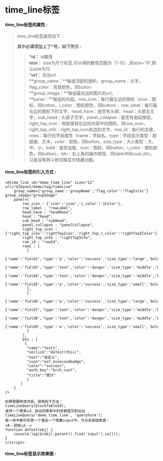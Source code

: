 # time\_line标签

#### time\_line**标签的属性 :**

> time\_line标签属性如下：
>
> **其中必填项加上了\*号，如下所示 :**
>
> > \***id：** id属性  
> > **size：** size为尺寸标签,可以填的数值范围为（1-12）,如size="6",默认size为12  
> > \***url：** 后台url  
> > **group\_name：**每组顶部的旗帜。group\_name：文字，flag\_color：背景颜色，同button  
> > **group\_image：**每组最左边的图片的url。  
> > **panel：**每组的内容。row\_icon：每行最左边的图标（icon：图标，同button，i\_color：图标颜色，同button），row\_label：每行最左边的图标下的文字，head\_have：是否有头部，head：头部主文字，sub\_head：头部子文字，panel_collapse：是否有收起按钮，right\_top\_icon：收起按钮右边的内容中的图标，同row\_icon，right\_top\_info：right\_top\_icon右边的文字，row\_id：每行的主键，rows：每行的字段属性（name：字段名，type：字段显示类型：超链接、文本，color：颜色，同button，size\_type：大小类型：大、中、小，bold：是否加粗，icon：图标，同button，i\_color：图标颜色，同button），btn：右上角的操作按钮，同table中的cust\_btn，只是没有转义和切换显示隐藏功能。

#### time\_line标签的引入方式 :

```
<@time_line id="demo_time_line" size="12" url="${base}/demo/tag/timeLine"
    group_name={'group_name':'groupName','flag_color':'flagColor'} group_image="groupImage"
    panel={
        row_icon : {'icon':'icon','i_color':'iColor'},
        row_label : "rowLabel",
        head_have : "headHave",
        head : "head",
        sub_head : "subHead",
        panel_collapse : "panelCollapse",
        right_top_icon : {'right_top_icon':'rightTopIcon','right_top_i_color':'rightTopIColor'},
        right_top_info : "rightTopInfo",
        row_id : "rowId",
        rows : [
          [
            {'name':'field2','type':'a','color':'success','size_type':'large','bold':'true'},
            {'name':'field3','type':'text','color':'danger','size_type':'middle','bold':'true'},
            {'name':'field4','type':'text','color':'danger','size_type':'middle','bold':'true'},
            {'name':'field5','type':'a','color':'success','size_type':'small','bold':'true'}
          ],
          [
            {'name':'field6','type':'a','color':'success','size_type':'large','bold':'true','icon':'saved','i_color':'info'},
            {'name':'field7','type':'text','color':'danger','size_type':'middle','bold':'true','icon':'saved','i_color':'success'},
            {'name':'field8','type':'text','color':'danger','size_type':'middle','bold':'true','icon':'saved','i_color':'warn'},
            {'name':'field9','type':'a','color':'success','size_type':'small','bold':'true','icon':'saved','i_color':'danger'}
          ]
        ],
        btn : [
         {
          "name":"test1",
          "onclick":"doTest(this)",
          "text":"自定义",
          "icon":"ext_assessedbadge",
          "color":"success",
          "auth_key":"brch_cust",
          "title":"提示"
          }
       ]
    } 
/>
```

```
如果需要修改内容，调用如下方法：
timeLineQuery(blockTableId);
或传一个表单id，自动将表单中的参数提交到后台
timeLineQuery('demo_time_line', 'queryForm');
每一块中都可存放一个值在一个隐藏input中，可点击按钮取值：
<#--获取id-->
function doTest(obj) {
    console.log($(obj).parent().find('input').val());
}
</script>
```

#### time\_line标签显示效果图 :



